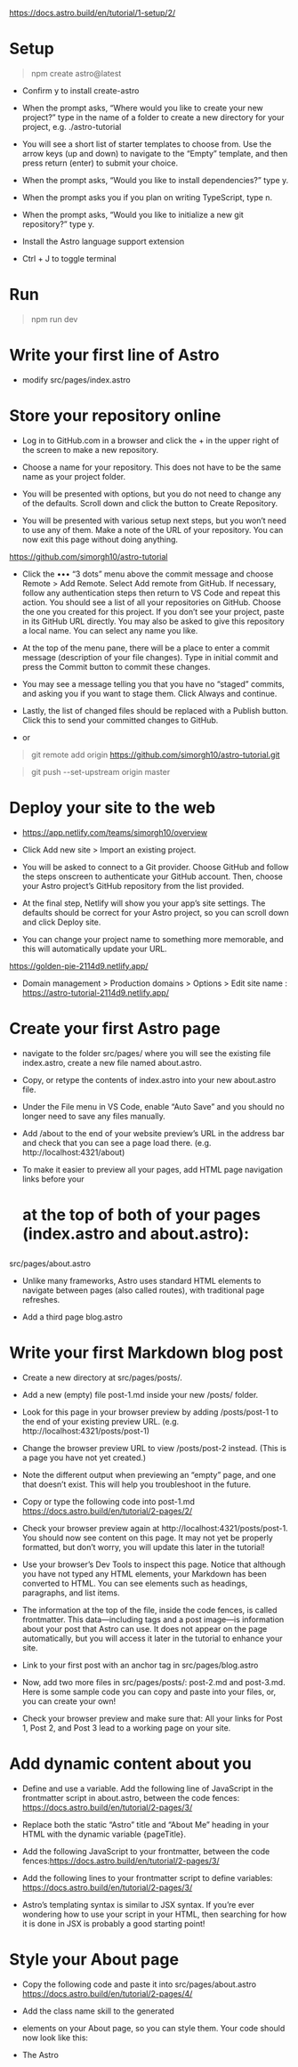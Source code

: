 https://docs.astro.build/en/tutorial/1-setup/2/

# Setup

> npm create astro@latest

* Confirm y to install create-astro

* When the prompt asks, “Where would you like to create your new project?” type in the name of a folder to create a new directory for your project, e.g. ./astro-tutorial

* You will see a short list of starter templates to choose from. Use the arrow keys (up and down) to navigate to the “Empty” template, and then press return (enter) to submit your choice.

* When the prompt asks, “Would you like to install dependencies?” type y.

* When the prompt asks you if you plan on writing TypeScript, type n.

* When the prompt asks, “Would you like to initialize a new git repository?” type y.

* Install the Astro language support extension

*  Ctrl + J to toggle terminal

# Run

> npm run dev

# Write your first line of Astro

* modify src/pages/index.astro

# Store your repository online

* Log in to GitHub.com in a browser and click the + in the upper right of the screen to make a new repository.

* Choose a name for your repository. This does not have to be the same name as your project folder.

* You will be presented with options, but you do not need to change any of the defaults. Scroll down and click the button to Create Repository.

* You will be presented with various setup next steps, but you won’t need to use any of them. Make a note of the URL of your repository. You can now exit this page without doing anything.

https://github.com/simorgh10/astro-tutorial

* Click the ••• “3 dots” menu above the commit message and choose Remote > Add Remote. Select Add remote from GitHub. If necessary, follow any authentication steps then return to VS Code and repeat this action. You should see a list of all your repositories on GitHub. Choose the one you created for this project. If you don’t see your project, paste in its GitHub URL directly. You may also be asked to give this repository a local name. You can select any name you like.

* At the top of the menu pane, there will be a place to enter a commit message (description of your file changes). Type in initial commit and press the Commit button to commit these changes.

* You may see a message telling you that you have no “staged” commits, and asking you if you want to stage them. Click Always and continue.

* Lastly, the list of changed files should be replaced with a Publish button. Click this to send your committed changes to GitHub.

* or 

> git remote add origin https://github.com/simorgh10/astro-tutorial.git

> git push --set-upstream origin master


# Deploy your site to the web

* https://app.netlify.com/teams/simorgh10/overview

* Click Add new site > Import an existing project.

* You will be asked to connect to a Git provider. Choose GitHub and follow the steps onscreen to authenticate your GitHub account. Then, choose your Astro project’s GitHub repository from the list provided.

* At the final step, Netlify will show you your app’s site settings. The defaults should be correct for your Astro project, so you can scroll down and click Deploy site.

* You can change your project name to something more memorable, and this will automatically update your URL.

https://golden-pie-2114d9.netlify.app/

* Domain management > Production domains > Options > Edit site name : https://astro-tutorial-2114d9.netlify.app/

# Create your first Astro page

* navigate to the folder src/pages/ where you will see the existing file index.astro, create a new file named about.astro.
* Copy, or retype the contents of index.astro into your new about.astro file.
* Under the File menu in VS Code, enable “Auto Save” and you should no longer need to save any files manually.
* Add /about to the end of your website preview’s URL in the address bar and check that you can see a page load there. (e.g. http://localhost:4321/about)

* To make it easier to preview all your pages, add HTML page navigation links before your <h1> at the top of both of your pages (index.astro and about.astro):

src/pages/about.astro

* Unlike many frameworks, Astro uses standard HTML <a> elements to navigate between pages (also called routes), with traditional page refreshes.

* Add a third page blog.astro

# Write your first Markdown blog post

* Create a new directory at src/pages/posts/.
* Add a new (empty) file post-1.md inside your new /posts/ folder.
* Look for this page in your browser preview by adding /posts/post-1 to the end of your existing preview URL. (e.g. http://localhost:4321/posts/post-1)
* Change the browser preview URL to view /posts/post-2 instead. (This is a page you have not yet created.)
* Note the different output when previewing an “empty” page, and one that doesn’t exist. This will help you troubleshoot in the future.

* Copy or type the following code into post-1.md https://docs.astro.build/en/tutorial/2-pages/2/

* Check your browser preview again at http://localhost:4321/posts/post-1. You should now see content on this page. It may not yet be properly formatted, but don’t worry, you will update this later in the tutorial!

* Use your browser’s Dev Tools to inspect this page. Notice that although you have not typed any HTML elements, your Markdown has been converted to HTML. You can see elements such as headings, paragraphs, and list items.

* The information at the top of the file, inside the code fences, is called frontmatter. This data—including tags and a post image—is information about your post that Astro can use. It does not appear on the page automatically, but you will access it later in the tutorial to enhance your site.

* Link to your first post with an anchor tag in src/pages/blog.astro 

* Now, add two more files in src/pages/posts/: post-2.md and post-3.md. Here is some sample code you can copy and paste into your files, or, you can create your own!

* Check your browser preview and make sure that: All your links for Post 1, Post 2, and Post 3 lead to a working page on your site. 

# Add dynamic content about you

* Define and use a variable. Add the following line of JavaScript in the frontmatter script in about.astro, between the code fences: https://docs.astro.build/en/tutorial/2-pages/3/

* Replace both the static “Astro” title and “About Me” heading in your HTML with the dynamic variable {pageTitle}.

* Add the following JavaScript to your frontmatter, between the code fences:https://docs.astro.build/en/tutorial/2-pages/3/

* Add the following lines to your frontmatter script to define variables: https://docs.astro.build/en/tutorial/2-pages/3/

* Astro’s templating syntax is similar to JSX syntax. If you’re ever wondering how to use your script in your HTML, then searching for how it is done in JSX is probably a good starting point!

# Style your About page

* Copy the following code and paste it into src/pages/about.astro https://docs.astro.build/en/tutorial/2-pages/4/
* Add the class name skill to the generated <li> elements on your About page, so you can style them. Your code should now look like this:

* The Astro <style> tag can also reference any variables from your frontmatter script using the define:vars={ {...} } directive. You can define variables within your code fence, then use them as CSS variables in your style tag.

* Define a skillColor variable by adding it to the frontmatter script of src/pages/about.astro

* Update your existing <style> tag below to first define, then use this skillColor variable inside double curly braces.

# Add site⁠-⁠wide styling

* Add a global stylesheet
* in this tutorial, you will create and import a global.css file into each of your pages.
* Create a new file at the location src/styles/global.css https://docs.astro.build/en/tutorial/2-pages/5/
* In about.astro, add the following import statement to your frontmatte
* When conflicting styles are defined both globally and in a page’s local <style> tag, the local styles should overwrite any global styles. (But, there can be other factors involved, so always visually inspect your site to make sure your styles are properly applied!)

# Make a reusable Navigation component
* To hold .astro files that will generate HTML but that will not become new pages on your website, you will need a new folder in your project:src/components/
* Create a new file: src/components/Navigation.astro https://docs.astro.build/en/tutorial/3-components/1/. Copy your links to navigate between pages from the top of any page and paste them into your new file, Navigation.astro
* If there is nothing in the frontmatter of your .astro file, you don’t have to write the code fences. You can always add them back in when you need them.

* Go back to index.astro and import your new component inside the code fence:

# Create a social media footer
* Create a new file at the location src/components/Footer.astro
* https://docs.astro.build/en/tutorial/3-components/2/

* Since you might have multiple online accounts you can link to, you can make a single, reusable component and display it multiple times. Each time, you will pass it different properties (props) to use: the online platform and your username there.

* Create a new file at the location src/components/Social.astro https://docs.astro.build/en/tutorial/3-components/2/
* Change the code in src/components/Footer.astro to import, then use this new component three times, passing different component attributes as props each time:


* Customize the appearance of your links by adding a <style> tag to src/components/Social.astro.

* Add a <style> tag to src/components/Footer.astro to improve the layout of its contents.

# Build it yourself ⁠-⁠ Header

* Create a new Header component. Import and use your existing Navigation.astro component inside a <nav> element which is inside a <header> element.

* On each page, replace your existing <Navigation/> component with your new header.

* Check your browser preview and verify that your header is displayed on every page. It won’t look different yet, but if you inspect your preview using dev tools, you will see that you now have elements like <header> and <nav> around your navigation links.

* Update Navigation.astro with the CSS class to control your navigation links. Wrap the existing navigation links in a <div> with the class nav-links.

* Copy the CSS styles below into global.css. These styles: https://docs.astro.build/en/tutorial/3-components/3/
  + Style and position the navigation links for mobile
  + Include an expanded class that can be toggled to display or hide the links on mobile
  + Use a @media query to define different styles for larger screen sizes

* MOBILE-FIRST DESIGN: Start by defining what should happen on small screen sizes first! Smaller screen sizes require simpler layouts. Then, adjust your styles to accommodate larger devices. If you design the complicated case first, then you have to work to try to make it simple again.

* CSS PS: https://developer.mozilla.org/en-US/docs/Web/CSS/unset The unset CSS keyword resets a property to its inherited value if the property naturally inherits from its parent, and to its initial value if not.

* Resize your window and look for different styles being applied at different screen widths. Your header is now responsive to screen size through the use of @media queries.

# Send your first script to the browser

* Let’s add a hamburger menu to open and close your links on mobile screen sizes, requiring some client-side interactivity!

* Create a file named Hamburger.astro in src/components/ https://docs.astro.build/en/tutorial/3-components/4/

* This will represent your 3-line “hamburger” menu to open and close your navigation links on mobile. (You will add the new CSS styles to global.css later.)

* Place this new <Hamburger /> component just before your <Navigation /> component in Header.astro.

* Add the following styles for your Hamburger component: https://docs.astro.build/en/tutorial/3-components/4/

* Your header is not yet interactive because it can’t respond to user input, like clicking on the hamburger menu to show or hide the navigation links.

* Add the following <script> tag to index.astro, just before the closing </body> tag.

* nstead of writing your JavaScript directly on each page, you can move the contents of your <script> tag into its own .js file in your project.

* Create src/scripts/menu.js

# Build your first layout

* Create a new file at the location src/layouts/BaseLayout.astro. (You will need to create a new layouts folder first.)

* Replace the code at src/pages/index.astro

* Add a <slot /> element to src/layouts/BaseLayout.astro just above the footer component, then check the browser preview of your Home page and notice what really did change this time!

* The <slot /> allows you to inject (or “slot in”) child content written between opening and closing <Component></Component> tags to any Component.astro file.

* Pass the page title to your layout component from index.astro using a component attribute:

* Change the script of your BaseLayout.astro layout component to receive a page title via Astro.props instead of defining it as a constant.

# Create and pass data to a custom blog layout

* When you include the layout frontmatter property in an .md file, all of your frontmatter YAML values are available to the layout file.

* Create a new file at src/layouts/MarkdownPostLayout.astro

* Add the following frontmatter property in post-1.md

* When using layouts, you now have the option of including elements, like a page title, in the Markdown content or in the layout. Remember to visually inspect your page preview and make any adjustments necessary to avoid duplicated elements.

* 